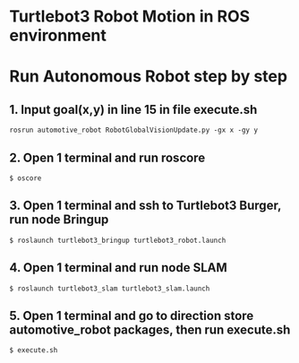 # Turtlebot3 Robot Motion in ROS environment

# Run Autonomous Robot step by step
## 1. Input goal(x,y) in line 15 in file execute.sh
```rosrun automotive_robot RobotGlobalVisionUpdate.py -gx x -gy y```
## 2. Open 1 terminal and run roscore
```$ oscore```
## 3. Open 1 terminal and ssh to Turtlebot3 Burger, run node Bringup
```$ roslaunch turtlebot3_bringup turtlebot3_robot.launch```
## 4. Open 1 terminal and run node SLAM
```$ roslaunch turtlebot3_slam turtlebot3_slam.launch```
## 5. Open 1 terminal and go to direction store automotive_robot packages, then run execute.sh
```$ execute.sh```
